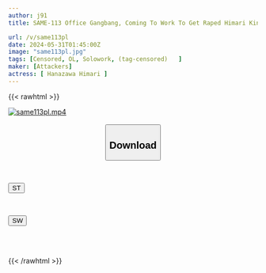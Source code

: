 ```yaml
---
author: j91
title: SAME-113 Office Gangbang, Coming To Work To Get Raped Himari Kinoshita

url: /v/same113pl
date: 2024-05-31T01:45:00Z
image: "same113pl.jpg"
tags: [Censored, OL, Solowork, (tag-censored)	]
maker: [Attackers]
actress: [ Hanazawa Himari ]
---
```



{{< rawhtml >}}

<div class="video" data-videoid="0J2zWgZdRrCmeK">
    <a href="javascript:;">
        <img src="/v/same113pl/same113pl.jpg" width="WIDTH" height="HEIGHT" alt="same113pl.mp4" loading="lazy">
    </a>
</div>

<script type="text/javascript" src="https://j91.asia/asset/on-demand-st.js"></script>

<br>
  <link rel="stylesheet" href="https://j91.asia/asset/bs5.css">
  
  <center>
  <button class="btn btn-primary" type="button" data-bs-toggle="collapse" data-bs-target=".multi-collapse" aria-expanded="false" aria-controls="multiCollapseExample1 multiCollapseExample2"><h2>Download</h2></button></center>
</p>
<div class="row">
  <div class="col">
    <div class="collapse multi-collapse" id="multiCollapseExample1">
      <div class="card card-body">
	      	      <br>
<div class="buttons">  
<p><a href="/v/same113pl/st.html" target="_blank"><button class="btn-hover color-3"><i class="fa fa-download"></i> ST</button></a></p></div>
    </div>
  </div>
</div>
  <div class="col">
    <div class="collapse multi-collapse" id="multiCollapseExample2">
      <div class="card card-body">
	      <br>
<div class="buttons">
<p><a href="/v/same113pl/sw.html" target="_blank"><button class="btn-hover color-2"><i class="fa fa-download"></i> SW</button></a></p></div>
<br><br>
      </div>
    </div>
  </div>
</div>

{{< /rawhtml >}}